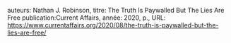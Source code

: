 auteurs: Nathan J. Robinson, 
titre: The Truth Is Paywalled But The Lies Are Free
publication:Current Affairs, 
année: 2020, 
p.,
URL: https://www.currentaffairs.org/2020/08/the-truth-is-paywalled-but-the-lies-are-free/

